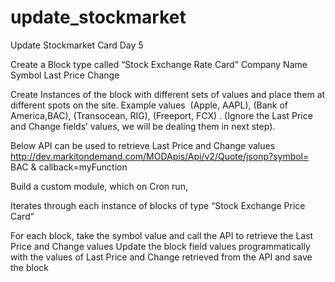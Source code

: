 # update_stockmarket
Update Stockmarket Card Day 5

Create a Block type called   “Stock Exchange Rate Card” 
	Company Name 
	Symbol 
	Last Price 
	Change 

Create Instances of the block with different sets of values and place them at different spots on the site. Example values ­   (Apple, AAPL), (Bank of America,BAC), (Transocean, RIG), (Freeport, FCX)  .  (Ignore the Last Price and Change fields’ values, we will be dealing them in next step). 

Below API can be used to retrieve Last Price and Change values 
http://dev.markitondemand.com/MODApis/Api/v2/Quote/jsonp?symbol=  BAC  &
callback=myFunction 

Build a custom module, which on Cron run,  

Iterates through each instance of blocks of type “Stock Exchange Price Card” 

For each block, take the symbol value and call the API to retrieve the Last Price and Change values 
Update the block field values programmatically with the values of Last Price and Change retrieved from the API and save the block 
